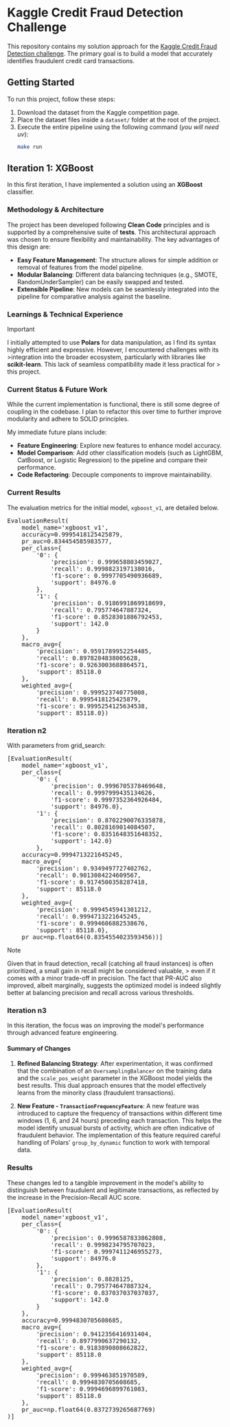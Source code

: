 # Kaggle Credit Fraud Detection Challenge

This repository contains my solution approach for the [Kaggle Credit Fraud Detection challenge](https://www.kaggle.com/datasets/mlg-ulb/creditcardfraud). The primary goal is to build a model that accurately identifies fraudulent credit card transactions.

## Getting Started

To run this project, follow these steps:

1.  Download the dataset from the Kaggle competition page.
2.  Place the dataset files inside a `dataset/` folder at the root of the project.
3.  Execute the entire pipeline using the following command (*you will need uv*):
    ```sh
    make run
    ```

## Iteration 1: XGBoost

In this first iteration, I have implemented a solution using an **XGBoost** classifier.

### Methodology & Architecture

The project has been developed following **Clean Code** principles and is supported by a comprehensive suite of **tests**. This architectural approach was chosen to ensure flexibility and maintainability. The key advantages of this design are:

* **Easy Feature Management**: The structure allows for simple addition or removal of features from the model pipeline.
* **Modular Balancing**: Different data balancing techniques (e.g., SMOTE, RandomUnderSampler) can be easily swapped and tested.
* **Extensible Pipeline**: New models can be seamlessly integrated into the pipeline for comparative analysis against the baseline.

### Learnings & Technical Experience

> [!IMPORTANT] 
> I initially attempted to use **Polars** for data manipulation, as I find its 
> syntax highly efficient and expressive. However, I encountered challenges with 
> its >integration into the broader ecosystem, particularly with libraries like 
> **scikit-learn**. This lack of seamless compatibility made it less practical for > this project.

### Current Status & Future Work

While the current implementation is functional, there is still some degree of coupling in the codebase. I plan to refactor this over time to further improve modularity and adhere to SOLID principles.

My immediate future plans include:

* **Feature Engineering**: Explore new features to enhance model accuracy.
* **Model Comparison**: Add other classification models (such as LightGBM, CatBoost, or Logistic Regression) to the pipeline and compare their performance.
* **Code Refactoring**: Decouple components to improve maintainability.

### Current Results

The evaluation metrics for the initial model, `xgboost_v1`, are detailed below.

<pre>
EvaluationResult(
    model_name='xgboost_v1',
    accuracy=0.9995418125425879,
    pr_auc=0.834454585983577,
    per_class={
        '0': {
            'precision': 0.999658803459027,
            'recall': 0.9998823197138016,
            'f1-score': 0.9997705490936689,
            'support': 84976.0
        },
        '1': {
            'precision': 0.9186991869918699,
            'recall': 0.795774647887324,
            'f1-score': 0.8528301886792453,
            'support': 142.0
        }
    },
    macro_avg={
        'precision': 0.9591789952254485,
        'recall': 0.8978284838005628,
        'f1-score': 0.9263003688864571,
        'support': 85118.0
    },
    weighted_avg={
        'precision': 0.999523740775008,
        'recall': 0.9995418125425879,
        'f1-score': 0.9995254125634538,
        'support': 85118.0})
</pre>

### Iteration n2

With parameters from grid_search:

<pre>
[EvaluationResult(
    model_name='xgboost_v1', 
    per_class={
        '0': {
            'precision': 0.9996705378469648, 
            'recall': 0.9997999435134626, 
            'f1-score': 0.9997352364926484, 
            'support': 84976.0}, 
        '1': {
            'precision': 0.8702290076335878, 
            'recall': 0.8028169014084507, 
            'f1-score': 0.8351648351648352, 
            'support': 142.0}
        }, 
    accuracy=0.9994713221645245, 
    macro_avg={
        'precision': 0.9349497727402762, 
        'recall': 0.9013084224609567, 
        'f1-score': 0.9174500358287418, 
        'support': 85118.0
    }, 
    weighted_avg={
        'precision': 0.9994545941301212, 
        'recall': 0.9994713221645245, 
        'f1-score': 0.9994606882538676, 
        'support': 85118.0}, 
    pr_auc=np.float64(0.8354554023593456))]
</pre>

> [!NOTE]
> Given that in fraud detection, recall (catching all fraud instances) is often prioritized, a small gain in recall might be considered valuable, > even if it comes with a minor trade-off in precision. The fact that PR-AUC also improved, albeit marginally, suggests the optimized model is 
> indeed slightly better at balancing precision and recall across various thresholds.

### Iteration n3

In this iteration, the focus was on improving the model's performance through advanced feature engineering.

#### Summary of Changes

1.  **Refined Balancing Strategy**: After experimentation, it was confirmed that the combination of an `OversamplingBalancer` on the training data and the `scale_pos_weight` parameter in the XGBoost model yields the best results. This dual approach ensures that the model effectively learns from the minority class (fraudulent transactions).

2.  **New Feature - `TransactionFrequencyFeature`**: A new feature was introduced to capture the frequency of transactions within different time windows (1, 6, and 24 hours) preceding each transaction. This helps the model identify unusual bursts of activity, which are often indicative of fraudulent behavior. The implementation of this feature required careful handling of Polars' `group_by_dynamic` function to work with temporal data.

### Results

These changes led to a tangible improvement in the model's ability to distinguish between fraudulent and legitimate transactions, as reflected by the increase in the Precision-Recall AUC score.

<pre>
[EvaluationResult(
    model_name='xgboost_v1', 
    per_class={
        '0': {
            'precision': 0.9996587833862808, 
            'recall': 0.9998234795707023, 
            'f1-score': 0.9997411246955273, 
            'support': 84976.0
        }, 
        '1': {
            'precision': 0.8828125, 
            'recall': 0.795774647887324, 
            'f1-score': 0.837037037037037, 
            'support': 142.0
        }
    }, 
    accuracy=0.9994830705608685, 
    macro_avg={
        'precision': 0.9412356416931404, 
        'recall': 0.8977990637290132, 
        'f1-score': 0.9183890808662822, 
        'support': 85118.0
    }, 
    weighted_avg={
        'precision': 0.999463851970589, 
        'recall': 0.9994830705608685, 
        'f1-score': 0.9994696899761083, 
        'support': 85118.0
    }, 
    pr_auc=np.float64(0.8372739265687769)
)]
</pre>

